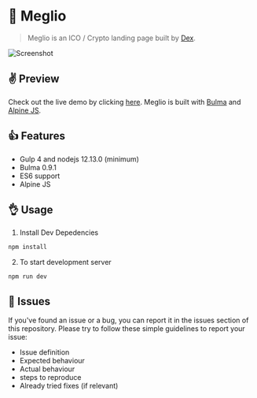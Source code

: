 # 👋 Meglio
> Meglio is an ICO / Crypto landing page built by [Dex](https://github.com/DesmondSanctity).

![Screenshot](https://media.cssninja.io/products/krypton/product.png "Meglio")

## ✌️ Preview

Check out the live demo by clicking [here](https://cssninjastudio.github.io/krypton/). 
Meglio is built with [Bulma](https://bulma.io) and [Alpine JS](https://github.com/alpinejs/alpine).

## 👍 Features

* Gulp 4 and nodejs 12.13.0 (minimum)
* Bulma 0.9.1
* ES6 support
* Alpine JS

## 👌 Usage

1. Install Dev Depedencies

```sh
npm install
```

2. To start development server

```sh
npm run dev
```

## 🍔 Issues

If you've found an issue or a bug, you can report it in the issues section of this repository. Please try to follow these simple guidelines to report your issue:

* Issue definition
* Expected behaviour
* Actual behaviour
* steps to reproduce
* Already tried fixes (if relevant)

